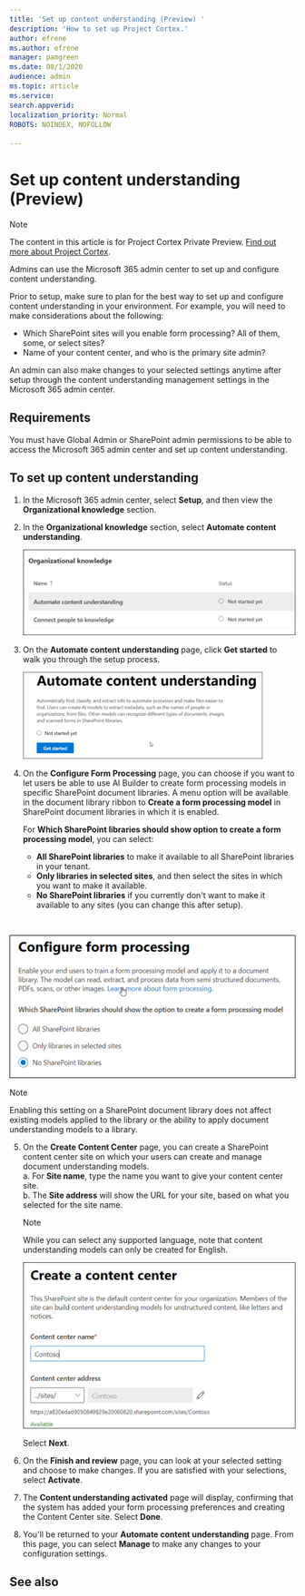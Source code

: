 ```yaml
---
title: 'Set up content understanding (Preview) '
description: 'How to set up Project Cortex.'
author: efrene
ms.author: efrene
manager: pamgreen
ms.date: 08/1/2020
audience: admin
ms.topic: article
ms.service: 
search.appverid: 
localization_priority: Normal
ROBOTS: NOINDEX, NOFOLLOW

---
```

# Set up content understanding (Preview)

> [!Note] 
> The content in this article is for Project Cortex Private Preview. [Find out more about Project Cortex](https://aka.ms/projectcortex).

Admins can use the Microsoft 365 admin center to set up and configure content understanding. 

Prior to setup, make sure to plan for the best way to set up and configure content understanding in your environment. For example, you will need to make considerations about the following:
- Which SharePoint sites will you enable form processing? All of them, some, or select sites?
- Name of your content center, and who is the primary site admin?

An admin can also make changes to your selected settings anytime after setup through the content understanding management settings in the Microsoft 365 admin center.


## Requirements 
You must have Global Admin or SharePoint admin permissions to be able to access the Microsoft 365 admin center and set up content understanding.


## To set up content understanding

1. In the Microsoft 365 admin center, select **Setup**, and then view the **Organizational knowledge** section.
2. In the **Organizational knowledge** section, select **Automate content understanding**.<br/>

    ![Organizational knowledge setup page](../media/content-understanding/admin-org-knowledge-options.png)</br>

3. On the **Automate content understanding** page, click **Get started** to walk you through the setup process.<br/>

    ![Begin setup](../media/content-understanding/admin-content-understanding-get-started.png)</br>


4. On the **Configure Form Processing** page, you can choose if you want to let users be able to use AI Builder to create form processing models in specific SharePoint document libraries. A menu option will be available in the document library ribbon to **Create a form processing model** in SharePoint document libraries in which it is enabled.
 
     For **Which SharePoint libraries should show option to create a form processing model**, you can select:</br>
    - **All SharePoint libraries** to make it available to all SharePoint libraries in your tenant.</br>
    - **Only libraries in selected sites**, and then select the sites in which you want to make it available.</br>
    - **No SharePoint libraries** if you currently don't want to make it available to any sites (you can change this after setup).
</br>

   ![Configure form processing](../media/content-understanding/admin-configforms.png)
</br>

   > [!Note]
   > Enabling this setting on a SharePoint document library does not affect existing models applied to the library or the ability to apply document understanding models to a library. 

    
5. On the **Create Content Center** page, you can create a SharePoint content center site on which your users can create and manage document understanding models. </br>
    a. For **Site name**, type the name you want to give your content center site.</br>
    b. The **Site address** will show the URL for your site, based on what you selected for the site name.</br>

    > [!Note] 
    > While you can select any supported language, note that content understanding models can only be created for English.</br>

      ![Create content center](../media/content-understanding/admin-cu-create-cc.png)</br>


    Select **Next**.
6. On the **Finish and review** page, you can look at your selected setting and choose to make changes. If you are satisfied with your selections, select **Activate**.



7. The **Content understanding activated** page will display, confirming that the system has added your form processing preferences and creating the Content Center site. Select **Done**.

8. You'll be returned to your **Automate content understanding** page. From this page, you can select **Manage** to make any changes to your configuration settings. 

## See also



  






